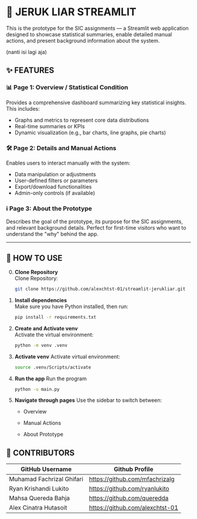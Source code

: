 # 🍊 JERUK LIAR STREAMLIT

This is the prototype for the SIC assignments — a Streamlit web application designed to showcase statistical summaries, enable detailed manual actions, and present background information about the system.

(nanti isi lagi aja)

## ✨ FEATURES

### 📊 Page 1: Overview / Statistical Condition
Provides a comprehensive dashboard summarizing key statistical insights. This includes:
- Graphs and metrics to represent core data distributions
- Real-time summaries or KPIs
- Dynamic visualization (e.g., bar charts, line graphs, pie charts)

### 🛠 Page 2: Details and Manual Actions
Enables users to interact manually with the system:
- Data manipulation or adjustments
- User-defined filters or parameters
- Export/download functionalities
- Admin-only controls (if available)

### ℹ️ Page 3: About the Prototype
Describes the goal of the prototype, its purpose for the SIC assignments, and relevant background details. Perfect for first-time visitors who want to understand the "why" behind the app.

---

## 🚀 HOW TO USE

0. **Clone Repository**  
    Clone Repository:
    ```bash
    git clone https://github.com/alexchtst-01/streamlit-jerukliar.git

1. **Install dependencies**  
   Make sure you have Python installed, then run:
   ```bash
   pip install -r requirements.txt

2. **Create and Activate venv**  
   Activate the virtual environment:
   ```bash
   python -m venv .venv

3. **Activate venv**
    Activate virtual environment:
    ```bash
    source .venv/Scripts/activate

3. **Run the app**
    Run the program
    ```bash
   python -u main.py

4. **Navigate through pages**
Use the sidebar to switch between:

    - Overview

    - Manual Actions

    - About Prototype

## 🙌 CONTRIBUTORS

| GitHub Username | Github Profile |
|-----------------|--------------|
| Muhamad Fachrizal Ghifari | https://github.com/mfachrizalg |
| Ryan Krishandi Lukito  | https://github.com/ryanlukito |
| Mahsa Quereda Bahja | https://github.com/queredda |
| Alex Cinatra Hutasoit   | https://github.com/alexchtst-01 |


